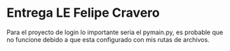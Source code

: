 # Entrega LE Felipe Cravero

Para el proyecto de login lo importante seria el pymain.py, es probable que no funcione debido a que esta configurado con mis rutas de archivos.
